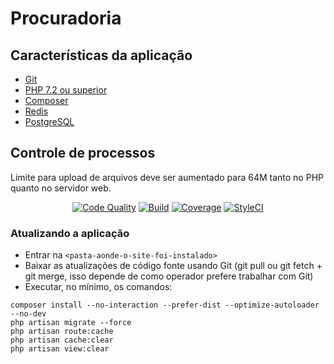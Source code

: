 # Procuradoria

## Características da aplicação

- [Git](https://git-scm.com/docs/user-manual.html)
- [PHP 7.2 ou superior](http://php.net/)
- [Composer](https://getcomposer.org/)
- [Redis](https://redis.io/topics/quickstart)
- [PostgreSQL](https://www.postgresql.org/)

## Controle de processos

Limite para upload de arquivos deve ser aumentado para 64M tanto no PHP quanto no servidor web.

<p align="center">
    <a href="https://scrutinizer-version.com/g/alerj/procuradoria/?branch=master"><img alt="Code Quality" src="https://img.shields.io/scrutinizer/g/alerj/procuradoria.svg?style=flat-square"></a>
    <a href="https://scrutinizer-version.com/g/alerj/procuradoria/?branch=master"><img alt="Build" src="https://img.shields.io/scrutinizer/build/g/alerj/procuradoria.svg?style=flat-square"></a>
    <a href="https://scrutinizer-version.com/g/alerj/procuradoria/?branch=master"><img alt="Coverage" src="https://img.shields.io/scrutinizer/coverage/g/alerj/procuradoria.svg?style=flat-square"></a>
    <a href="https://styleci.io/repos/116709546"><img alt="StyleCI" src="https://styleci.io/repos/116709546/shield"></a>
</p>

### Atualizando a aplicação

- Entrar na `<pasta-aonde-o-site-foi-instalado>`
- Baixar as atualizações de código fonte usando Git (git pull ou git fetch + git merge, isso depende de como operador prefere trabalhar com Git)
- Executar, no mínimo, os comandos:
```
composer install --no-interaction --prefer-dist --optimize-autoloader --no-dev
php artisan migrate --force
php artisan route:cache
php artisan cache:clear
php artisan view:clear
```
